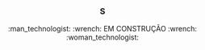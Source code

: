  <h3 align="center">S</h3>

  <p align="center">
   :man_technologist: :wrench: EM CONSTRUÇÃO :wrench: :woman_technologist: 
  </p>
